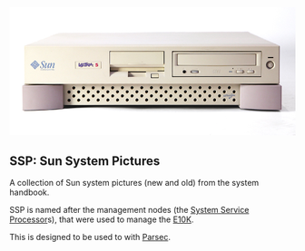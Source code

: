 ![alt tag](https://raw.githubusercontent.com/lateralblast/ssp/master/jpgs/ultra/Sun_Ultra_5_front.jpg)

SSP: Sun System Pictures
------------------------

A collection of Sun system pictures (new and old) from the system handbook.

SSP is named after the management nodes (the [System Service Processor](https://en.wikipedia.org/wiki/System_Service_Processor)s),
that were used to manage the [E10K](https://en.wikipedia.org/wiki/Sun_Enterprise#Enterprise_10000).

This is designed to be used to with [Parsec](https://github.com/lateralblast/parsec).
